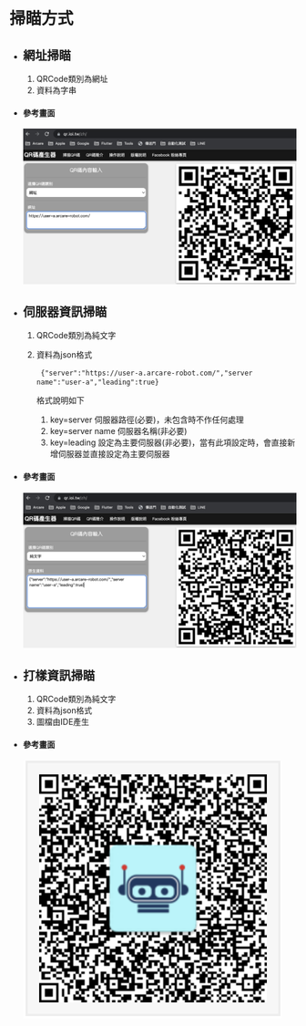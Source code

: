 # 掃瞄方式

* ## 網址掃瞄
    1. QRCode類別為網址
    2. 資料為字串

* #### 參考畫面

    ![image](../Image/server_url_qrcode.png)

* ## 伺服器資訊掃瞄
    1. QRCode類別為純文字
    2. 資料為json格式

            {"server":"https://user-a.arcare-robot.com/","server name":"user-a","leading":true}

        格式說明如下
       1. key=server 伺服器路徑(必要)，未包含時不作任何處理
       2. key=server name 伺服器名稱(非必要)
       3. key=leading 設定為主要伺服器(非必要)，當有此項設定時，會直接新增伺服器並直接設定為主要伺服器
          
      
* #### 參考畫面

    ![image](../Image/server_info_qrcode.png)

* ## 打樣資訊掃瞄
    1. QRCode類別為純文字
    2. 資料為json格式
    3. 圖檔由IDE產生

* #### 參考畫面

    ![image](../Image/prototype_qrcode.png)
